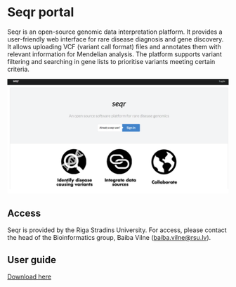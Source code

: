 # Seqr portal 
Seqr is an open-source genomic data interpretation platform. It provides a user-friendly web interface for rare disease diagnosis and gene discovery. It allows uploading VCF (variant call format) files and annotates them with relevant information for Mendelian analysis. The platform supports variant filtering and searching in gene lists to prioritise variants meeting certain criteria.

![](./images/seqr.png)

## Access
Seqr is provided by the Riga Stradins University. For access, please contact the head of the Bioinformatics group, Baiba Vilne ([baiba.vilne@rsu.lv](baiba.vilne@rsu.lv)).

## User guide
[Download here](./files/seqr_documentation.pdf)
